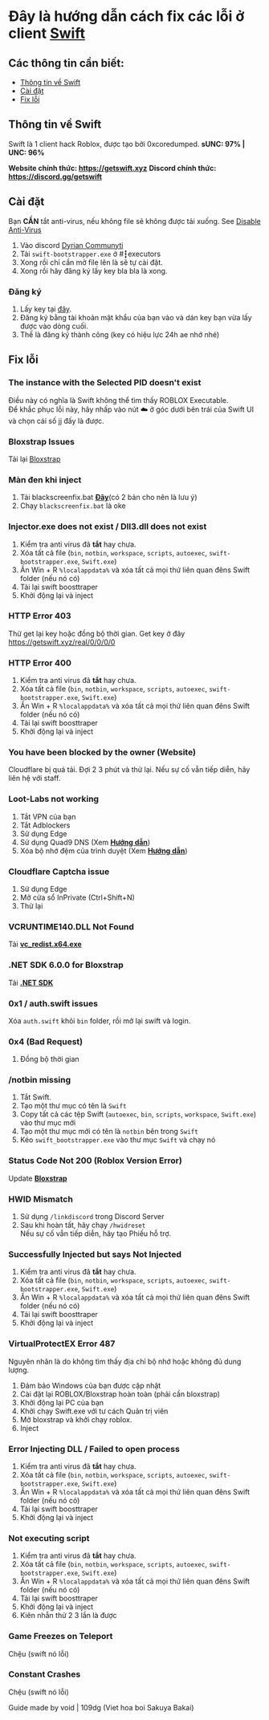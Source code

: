 # Đây là hướng dẫn cách fix các lỗi ở client [Swift](https://getswift.xyz) 

## Các thông tin cần biết:
-   [Thông tin về Swift](#thông-tin-về-swift)
-   [Cài đặt](#cài-đặt)
-   [Fix lỗi](#fix-lỗi)

## **Thông tin về Swift**
Swift là 1 client hack Roblox, được tạo bởi 0xcoredumped. **sUNC: 97% | UNC: 96%**

**Website chính thức: https://getswift.xyz**
**Discord chính thức: https://discord.gg/getswift**

## **Cài đặt**

Bạn **CẦN** tắt anti-virus, nếu không file sẽ không được tải xuống. See [Disable Anti-Virus](#disabling-anti-virus)

1. Vào discord [Dyrian Communyti]([https://discord.gg/getswift](https://discord.gg/uVxRzKSy9m))
2. Tải `swift-bootstrapper.exe` ở #┇executors 
3. Xong rồi chỉ cần mở file lên là sẽ tự cài đặt.
4. Xong rồi hãy đăng ký lấy key bla bla là xong.

### **Đăng ký**

1. Lấy key tại [đây](https://getswift.xyz/real/0/0/0/0).
2. Đăng ký bằng tài khoản mật khẩu của bạn vào và dán key bạn vừa lấy được vào dòng cuối.
3. Thế là đăng ký thành công (key có hiệu lực 24h ae nhớ nhé)

## **Fix lỗi**
### **The instance with the Selected PID doesn't exist**
Điều này có nghĩa là Swift không thể tìm thấy ROBLOX Executable.\
Để khắc phục lỗi này, hãy nhấp vào nút ☁️ ở góc dưới bên trái của Swift UI và chọn cái số jj đấy là được.

### **Bloxstrap Issues**
Tải lại [Bloxstrap](https://github.com/bloxstraplabs/bloxstrap/releases/latest)


### **Màn đen khi inject**
1. Tải blackscreenfix.bat [**Đây**]([https://nullstate.net/blackscreenfix.bat](https://gofile.io/d/igQQDZ))(có 2 bản cho nên là lưu ý)
2. Chạy `blackscreenfix.bat` là oke

### **Injector.exe does not exist / Dll3.dll does not exist**
1. Kiểm tra anti virus đã **tắt** hay chưa.
2. Xóa tất cả file (`bin`, `notbin`, `workspace`, `scripts`, `autoexec`, `swift-bootstrapper.exe`, `Swift.exe`)
3. Ấn Win + R `%localappdata%` và xóa tất cả mọi thứ liên quan đêns Swift folder (nếu nó có)
4. Tải lại swift boosttraper
5. Khởi động lại và inject

### **HTTP Error 403**
Thử get lại key hoặc đồng bộ thời gian. Get key ở đây https://getswift.xyz/real/0/0/0/0

### **HTTP Error 400**
1. Kiểm tra anti virus đã **tắt** hay chưa.
2. Xóa tất cả file (`bin`, `notbin`, `workspace`, `scripts`, `autoexec`, `swift-bootstrapper.exe`, `Swift.exe`)
3. Ấn Win + R `%localappdata%` và xóa tất cả mọi thứ liên quan đêns Swift folder (nếu nó có)
4. Tải lại swift boosttraper
5. Khởi động lại và inject

### **You have been blocked by the owner (Website)**
Cloudflare bị quá tải. Đợi 2 3 phút và thử lại. Nếu sự cố vẫn tiếp diễn, hãy liên hệ với staff.
### **Loot-Labs not working**
1. Tắt VPN của bạn
2. Tắt Adblockers
3. Sử dụng Edge
4. Sử dụng Quad9 DNS (Xem [**Hướng dẫn**](https://youtube.com/watch?v=aujUl3yt6nM))
5. Xóa bộ nhớ đệm của trình duyệt (Xem [**Hướng dẫn**](https://youtube.com/watch?v=5jdDSjH7FN0))

### **Cloudflare Captcha issue**
1. Sử dụng Edge
2. Mở cửa sổ InPrivate (Ctrl+Shift+N)
3. Thử lại

### **VCRUNTIME140.DLL Not Found**
Tải [**vc_redist.x64.exe**](https://aka.ms/vs/17/release/vc_redist.x64.exe)

### **.NET SDK 6.0.0 for Bloxstrap**
Tải [**.NET SDK**](https://download.visualstudio.microsoft.com/download/pr/396abf58-60df-4892-b086-9ed9c7a914ba/eb344c08fa7fc303f46d6905a0cb4ea3/dotnet-sdk-6.0.428-win-x64.exe)

### **0x1 / auth.swift issues**
Xóa `auth.swift` khỏi `bin` folder, rồi mở lại swift và login.

### **0x4 (Bad Request)**
1. Đồng bộ thời gian

### **/notbin missing**
1. Tắt Swift.
2. Tạo một thư mục có tên là `Swift`
3. Copy tất cả các tệp Swift (`autoexec`, `bin`, `scripts`, `workspace`, `Swift.exe`) vào thư mục mới
4. Tạo một thư mục mới có tên là `notbin` bên trong `Swift`
5. Kéo `swift_bootstrapper.exe` vào thư mục `Swift` và chạy nó

### **Status Code Not 200 (Roblox Version Error)**
Update [**Bloxstrap**](https://github.com/bloxstraplabs/bloxstrap/releases/latest)

### **HWID Mismatch**
1. Sử dụng `/linkdiscord` trong Discord Server
2. Sau khi hoàn tất, hãy chạy `/hwidreset`\
Nếu sự cố vẫn tiếp diễn, hãy tạo Phiếu hỗ trợ.

### **Successfully Injected but says Not Injected**
1. Kiểm tra anti virus đã **tắt** hay chưa.
2. Xóa tất cả file (`bin`, `notbin`, `workspace`, `scripts`, `autoexec`, `swift-bootstrapper.exe`, `Swift.exe`)
3. Ấn Win + R `%localappdata%` và xóa tất cả mọi thứ liên quan đêns Swift folder (nếu nó có)
4. Tải lại swift boosttraper
5. Khởi động lại và inject

### **VirtualProtectEX Error 487**
Nguyên nhân là do không tìm thấy địa chỉ bộ nhớ hoặc không đủ dung lượng.
1. Đảm bảo Windows của bạn được cập nhật
2. Cài đặt lại ROBLOX/Bloxstrap hoàn toàn (phải cần bloxstrap)
3. Khởi động lại PC của bạn
4. Khởi chạy Swift.exe với tư cách Quản trị viên
5. Mở bloxstrap và khởi chạy roblox.
6. Inject

### **Error Injecting DLL / Failed to open process**
1. Kiểm tra anti virus đã **tắt** hay chưa.
2. Xóa tất cả file (`bin`, `notbin`, `workspace`, `scripts`, `autoexec`, `swift-bootstrapper.exe`, `Swift.exe`)
3. Ấn Win + R `%localappdata%` và xóa tất cả mọi thứ liên quan đêns Swift folder (nếu nó có)
4. Tải lại swift boosttraper
5. Khởi động lại và inject

### **Not executing script**
1. Kiểm tra anti virus đã **tắt** hay chưa.
2. Xóa tất cả file (`bin`, `notbin`, `workspace`, `scripts`, `autoexec`, `swift-bootstrapper.exe`, `Swift.exe`)
3. Ấn Win + R `%localappdata%` và xóa tất cả mọi thứ liên quan đêns Swift folder (nếu nó có)
4. Tải lại swift boosttraper
5. Khởi động lại và inject
6. Kiên nhẫn thử 2 3 lần là được


### **Game Freezes on Teleport**
Chệu (swift nó lỗi)

### **Constant Crashes**
Chệu (swift nó lỗi)


Guide made by void | 109dg (Viet hoa boi Sakuya Bakai)

